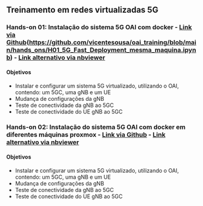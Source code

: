 ## Treinamento em redes virtualizadas 5G

### Hands-on 01: Instalação do sistema 5G OAI com docker - [Link via Github]([https://github.com/vicentesousa/oai_training/blob/main/H01_5G_Fast_Deployment_mesma_maquina.ipynb])(https://github.com/vicentesousa/oai_training/blob/main/hands_ons/H01_5G_Fast_Deployment_mesma_maquina.ipynb) - [Link alternativo via nbviewer]([https://nbviewer.jupyter.org/github/vicentesousa/oai_training/main/H01_5G_Fast_Deployment_mesma_maquina.ipynb](https://nbviewer.org/github/vicentesousa/oai_training/blob/main/hands_ons/H01_5G_Fast_Deployment_mesma_maquina.ipynb))

#### Objetivos
- Instalar e configurar um sistema 5G virtualizado, utilizando o OAI, contendo: um 5GC, uma gNB e um UE
- Mudança de configurações da gNB
- Teste de conectividade da gNB ao 5GC
- Teste de conectividade do UE gNB ao 5GC

### Hands-on 02: Instalação do sistema 5G OAI com docker em diferentes máquinas proxmox - [Link via Github](https://github.com/vicentesousa/oai_training/blob/main/H01_5G_Fast_Deployment_varias_maquina.ipynb) - [Link alternativo via nbviewer](https://nbviewer.jupyter.org/github/vicentesousa/oai_training/blob/main/H01_5G_Fast_Deployment_varias_maquina.ipynb)

#### Objetivos
- Instalar e configurar um sistema 5G virtualizado, utilizando o OAI, contendo: um 5GC, uma gNB e um UE
- Mudança de configurações da gNB
- Teste de conectividade da gNB ao 5GC
- Teste de conectividade do UE gNB ao 5GC



